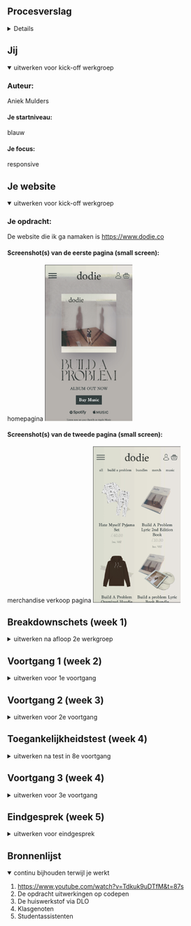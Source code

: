## Procesverslag
<details>
Markdown is een simpele manier om HTML te schrijven.  
Markdown cheat cheet: [Hulp bij het schrijven van Markdown](https://github.com/adam-p/markdown-here/wiki/Markdown-Cheatsheet).

Nb. De standaardstructuur en de spartaanse opmaak van de README.md zijn helemaal prima. Het gaat om de inhoud van je procesverslag. Besteedt de tijd voor pracht en praal aan je website.

Nb. Door *open* toe te voegen aan een *details* element kun je deze standaard open zetten. Fijn om dat steeds voor de relevante stuk(ken) te doen.
</details>




## Jij

<details open>
<summary>uitwerken voor kick-off werkgroep</summary>

### Auteur:
Aniek Mulders

#### Je startniveau:
blauw

#### Je focus:
responsive
 
</details>





## Je website

<details open>
<summary>uitwerken voor kick-off werkgroep</summary>

### Je opdracht:
De website die ik ga namaken is https://www.dodie.co

#### Screenshot(s) van de eerste pagina (small screen): 
homepagina 
<img src="images/dodieHomeM.png" width="200px" alt="homepagina dodie.co">

#### Screenshot(s) van de tweede pagina (small screen):
merchandise verkoop pagina 
<img src="images/dodieMerchM.png" width="200px" alt="merchandise pagina dodie.co">
 
</details>





## Breakdownschets (week 1)

<details>
<summary>uitwerken na afloop 2e werkgroep</summary>

### de hele pagina:
 Hieronder de breakdownschets van de homepagina. De breakdownschetsen van de andere pagina's moet ik nog verder afmaken.
<img src="images/breakdownHome.png" width="150px" alt="breakdown van de hele pagina">

### dynamisch deel (bijv menu): 
<img src="images/dummy-plaatje.jpg" width="375px" alt="breakdown van een dynamisch deel">

### wellicht nog een dynamisch deel (bijv filter): 
<img src="images/dummy-plaatje.jpg" width="375px" alt="breakdown van nog een dynamisch deel">

</details>





## Voortgang 1 (week 2)

<details>
<summary>uitwerken voor 1e voortgang</summary>

### Stand van zaken
Ik ben redelijk ver met de website op een klein scherm, bijna alle elementen staan op de juiste positie. Op dit moment moet ik nog verder met het stylen van de typografie en de kleuren. De volgende stap wordt kijken of ik de site responsive kan maken. 
<img src="images/voortgangLanding.png" width="150px" alt="voortgang landing scherm">
<img src="images/voortgangMerch.png" width="150px" alt="voorgang merch lijst">


### Agenda voor meeting
samen met je groepje opstellen

| Aniek      | Yen          | Salentino    | student 4        |
| ---            | ---                | ---          | ---              |
| Kun je van een details element een hamburger menu maken| Is nog niet begonnen, hoe ga ik dit aanpakken             | Meer informatie over breakpoints    | en dan ik dat    |
| Hoe krijg je van een kolom 2 kolommen | dit als er tijd is | nog een punt | dit wil ik zeker |
| ...            | ...                | ...          | ...              |


### Verslag van meeting
hier na afloop snel de uitkomsten van de meeting vastleggen
Op mijn vragen:
- Het details element is erg slim bedacht, maar werkt niet als je de website responsive wil maken. Als je de website responsive wil maken kun je beter Javascript gebruiken.
- Voor het veranderen naar meerdere kolommen moeten "Media Queries" gebruikt worden in de CSS.

</details>





## Voortgang 2 (week 3)

<details>
<summary>uitwerken voor 2e voortgang</summary>

### Stand van zaken
Deze week heb ik niet heel veel lastige dingen aangepast in de CSS en ben ik vooral bezig geweest met het opzetten van de tweede pagina.


### Agenda voor meeting
samen met je groepje opstellen

| Aniek      | Yen          | Salentino    | Omar        |
| ---            | ---                | ---          | ---              |
| Welke elementen kan ik het beste gebruiken voor de tweede pagina?  | en dit             | Nog niet verder gegaan, niets te bespreken   | en dan ik dat    |
| Mag je een iframe gebruiken? | dit als er tijd is | nog een punt | dit wil ik zeker |
| ...            | ...                | ...          | ...              |


### Verslag van meeting
hier na afloop snel de uitkomsten van de meeting vastleggen

- Dit maakt alleen uit als een screenreader gebruikt wordt en is vooral persoonlijke keuze.
- Ja dit mag.

</details>





## Toegankelijkheidstest (week 4)

<details>
<summary>uitwerken na test in 8e voortgang</summary>

### Bevindingen
Lijst met je bevindingen die in de test naar voren kwamen:
 
 Tijdens de les hebben wij getest hoe toegankelijk de website is. Tijdens deze les heb ik vooral getest met de verschillende brillen. Ook hebben wij een screenreader getest.

#### Screenreader
 Ten eerste vond ik een screenreader gebruiken erg irritant. Als je iets met je muis beweegt herhaalt de screenreader steeds waar je muis op staat. Ook is het irritant dat de screenreader alle semantische elementen opnoemt, tenzij je dit uitzet in instellingen. Ook sloeg de screenreader het icoontje van het hamburger menu over
 
 Het hamburger menu moet in plaats van in een div in een button geplaatst worden. Verder kan er niet veel veranderd worden aan wat de screenreader wel en niet voorleest, tenzij iemand dit selecteerd in de instellingen.


#### Peripheral field loss
Met deze bril bleek het dat de teksten in een kleine fontsize en licht grijze kleur erg slecht leesbaar zijn. Ook waren de elementen die dicht op de randen van het scherm staan erg lastig te vinden. 

Deze fouten zijn makkelijk op te lossen door de kleur van de tekst aan te passen.


#### Blur / Glare 
Met deze bril waren eigenlijk alle elementen op de site erg onduidelijk. Ook was het heel lastig om te zien waar op de site je bevond. Wanneer je de tab toets gebruikte kon je wel redelijk zien wat er geselecteerd was, maar het was niet leesbaar wat er stond.

Om dit probleem op te lossen zou je ervoor moeten zorgen dat de site goed werkt met een screenreader, of je zou de tekst veel groter moeten maken.


#### Hemifield loss
Toen ik deze bril op had kon ik alle elementen op de site wel goed zien, wel moest je je hoofd meer draaien om de content te zien die dichter op de randen stond.

Hiervoor was niet echt een oplossing nodig.
 
 
#### Low contrast
Met de low contrast bril had ik dezelfde bevindingen als bij de peripheral field loss bril. Het werd erg lastig om de kleine grijze tekst te lezen en bij de tour pagina werd het bijna onmogelijk om te de zaalnamen te kunnen zien.

Naast het aanpassen van de kleur blijkt bij deze bril het ook een goed idee om de fontsize wat groter te maken.

</details>





## Voortgang 3 (week 4)

<details>
<summary>uitwerken voor 3e voortgang</summary>

### Stand van zaken
Voor deze les ben ik bezig geweest met media queries. Op veel plekken ging het goed, maar bij de bovenste section werd de media querie genegeerd doordat ik het element fout had aangesproken.


### Agenda voor meeting
samen met je groepje opstellen

| aniek      | yen          | salentino    | student 4        |
| ---            | ---                | ---          | ---              |
| Hoe zorg ik dat het bovenste deel van de site naar 2 kolommen gaat ipv 1.  | <- ook             | en ik dit    | en dan ik dat    |
| ... | dit als er tijd is | Hoe krijg ik het hamburger menu rechts? | dit wil ik zeker |
| ...            | ...                | ...          | ...              |


### Verslag van meeting
hier na afloop snel de uitkomsten van de meeting vastleggen

- De code klopte, maar het aanspreken ging fout. Dit moest aangepast worden naar "section.top".


</details>





## Eindgesprek (week 5)

<details>
<summary>uitwerken voor eindgesprek</summary>

### Stand van zaken
In mijn code heb ik veel gebruik gemaakt van unordered lists, bij de styling heb ik geprobeerd om deze semantisch aan te spreken, maar toen raakte ik steeds in de wat met welk stukje voor welke lijst was. Dit heb ik uiteindelijk dus aangepast en elke section een class te geven waardoor het voor mij een stuk overzichtelijker werd. Ook heb ik een aantal keer gehad dat de CSS niet deed wat ik wilde, maar met de hulp van klasgenoten en door de inspector tool te gebruiken waren deze problemen makkelijk op te lossen.
 
 Uiteindelijk heb ik ook besloten om de header van kleur te laten veranderen als hij naar beneden scrollt. Hiervoor had ik hulp gevraagd van de studentassistenten en die zeiden dat dit een behoorlijk complex iets was om te doen. Uiteindelijk is het mij redelijk gelukt. De elementen staan niet precies hou ik het zou willen maar de kleur veranderd wel en daar ben ik blij mee.
 
 Mede door de nodige frustraties heb ik uiteindelijk toch een responsive site weten te maken waar ik behoorlijk blij mee ben.

### Screenshot(s)

<img src="images/sc/homeB.png" width="200px" alt="homepagina groot scherm">
<img src="images/sc/homeS.png" width="100px" alt="homepagina klein scherm">
 <img src="images/sc/merchB.png" width="200px" alt="merch pagina groot scherm">
 <img src="images/sc/merchS.png" width="100px" alt="merch pagina klein scherm">
 <img src="images/sc/videoB.png" width="200px" alt="video pagina klein scherm">
 <img src="images/sc/tourB.png" width="200px" alt="tour pagina groot scherm">
 <img src="images/sc/tourS.png" width="100px" alt="tour pagina klein scherm">
 <img src="images/sc/menuS.png" width="100px" alt="menu klein scherm">

</details>





## Bronnenlijst

<details open>
<summary>continu bijhouden terwijl je werkt</summary>


1. https://www.youtube.com/watch?v=Tdkuk9uDTfM&t=87s
2. De opdracht uitwerkingen op codepen
3. De huiswerkstof via DLO
4. Klasgenoten
5. Studentassistenten

</details>
